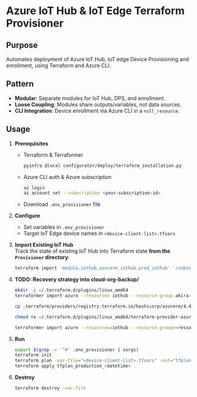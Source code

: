 # Azure IoT Hub & IoT Edge Terraform Provisioner

## Purpose

Automates deployment of Azure IoT Hub, IoT edge Device Provisioning and enrollment, using Terraform and Azure CLI.

## Pattern

- **Modular**: Separate modules for IoT Hub, DPS, and enrollment.
- **Loose Coupling**: Modules share outputs/variables, not data sources.
- **CLI Integration**: Device enrollment via Azure CLI in a `null_resource`.

## Usage

1. **Prerequisites**
   - Terraform & Terraformer  
     ```sh
     pyinfra @local configurator/deploy/terraform_installation.py
     ```
   - Azure CLI auth & Azure subscription
      ```sh
      az login
      az account set --subscription <your-subscription-id>
      ```
   - Download `.env_provisioner` file

2. **Configure**  
   - Set variables in `.env_provisioner`
   - Target IoT Edge device names in `<device-client-list>.tfvars`

3. **Import Existing IoT Hub**  
   Track the state of existing IoT Hub into Terraform state **from the `Provisioner` directory**:
   ```sh
   terraform import 'module.iothub.azurerm_iothub.prod_iothub' '/subscriptions/<idsubscription>/resourceGroups/<resource-group>/providers/Microsoft.Devices/iotHubs/<iothub-name>'
   ```
4. **TODO: Recovery strategy into cloud-org-backup/**
   ```sh
   mkdir -p ~/.terraform.d/plugins/linux_amd64
   terraformer import azure --resources iothub --resource-group akira-production-rg --filter="Name=AkiraHubProd"
   
   cp .terraform/providers/registry.terraform.io/hashicorp/azurerm/4.47.0/linux_amd64/terraform-provider-azurerm_v4.47.0_x5 ~/.terraform.d/plugins/linux_amd64/terraform-provider-azurerm

   chmod +x ~/.terraform.d/plugins/linux_amd64/terraform-provider-azurerm

   terraformer import azure --resources=iothub --resource-group=<ressource-group>
   ```

5. **Run**
   ```sh
   export $(grep -v '^#' .env_provisioner | xargs)
   terraform init
   terraform plan -var-file="<device-client-list>.tfvars" -out="tfplan_production_$(date +%F-%H%M)"
   terraform apply tfplan_production_<datetime>
   ```

6. **Destroy**
   ```sh
   terraform destroy -var-file